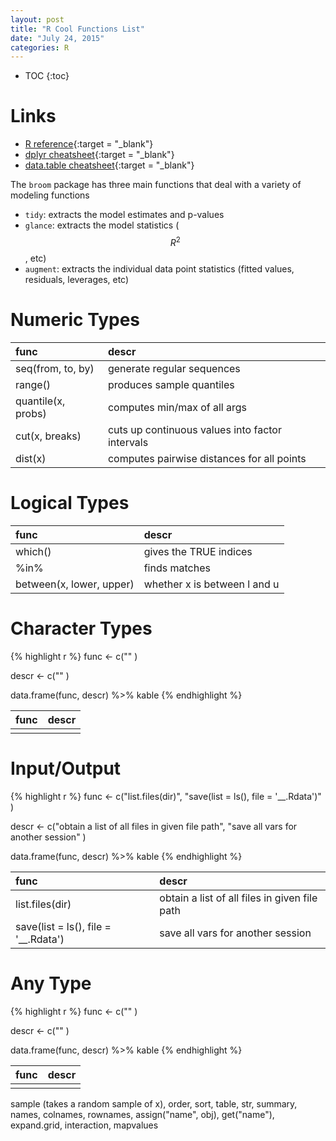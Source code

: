 ```yaml
---
layout: post
title: "R Cool Functions List"
date: "July 24, 2015"
categories: R
---
```


* TOC
{:toc}



# Links

* [R reference][r_ref]{:target = "_blank"}
* [dplyr cheatsheet][dplyr_ref]{:target = "_blank"}
* [data.table cheatsheet][data.table_ref]{:target = "_blank"}

[r_ref]: https://drive.google.com/file/d/0B5VF_idvHAmMMWN5dmhaT05IRkk/view?usp=sharing
[dplyr_ref]: https://drive.google.com/file/d/0B5VF_idvHAmMblBxTjEwRWZXYjQ/view?usp=sharing
[data.table_ref]: https://drive.google.com/file/d/0B5VF_idvHAmMOTVOSnRVMkFHczQ/view?usp=sharing

The `broom` package has three main functions that deal with a variety of modeling functions

* `tidy`: extracts the model estimates and p-values
* `glance`: extracts the model statistics ($$R^2$$, etc)
* `augment`: extracts the individual data point statistics (fitted values, residuals, leverages, etc)

# Numeric Types

|func               |descr                                           |
|:------------------|:-----------------------------------------------|
|seq(from, to, by)  |generate regular sequences                      |
|range()            |produces sample quantiles                       |
|quantile(x, probs) |computes min/max of all args                    |
|cut(x, breaks)     |cuts up continuous values into factor intervals |
|dist(x)            |computes pairwise distances for all points      |

# Logical Types

|func                     |descr                        |
|:------------------------|:----------------------------|
|which()                  |gives the TRUE indices       |
|%in%                     |finds matches                |
|between(x, lower, upper) |whether x is between l and u |

# Character Types

{% highlight r %}
func <- c(""
          )

descr <- c(""
           )

data.frame(func, descr) %>% kable
{% endhighlight %}



|func |descr |
|:----|:-----|
|     |      |

# Input/Output

{% highlight r %}
func <- c("list.files(dir)",
          "save(list = ls(), file = '__.Rdata')"
          )

descr <- c("obtain a list of all files in given file path",
           "save all vars for another session"
           )

data.frame(func, descr) %>% kable
{% endhighlight %}



|func                                 |descr                                         |
|:------------------------------------|:---------------------------------------------|
|list.files(dir)                      |obtain a list of all files in given file path |
|save(list = ls(), file = '__.Rdata') |save all vars for another session             |


# Any Type

{% highlight r %}
func <- c(""
          )

descr <- c(""
           )

data.frame(func, descr) %>% kable
{% endhighlight %}



|func |descr |
|:----|:-----|
|     |      |
sample (takes a random sample of x), order, sort, table, str, summary, names, colnames, rownames, assign("name", obj), get("name"), expand.grid, interaction, mapvalues
